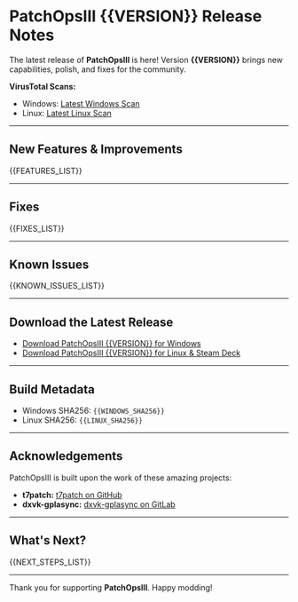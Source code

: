 # PatchOpsIII {{VERSION}} Release Notes

The latest release of **PatchOpsIII** is here! Version **{{VERSION}}** brings new capabilities, polish, and fixes for the community.

**VirusTotal Scans:**
- Windows: [Latest Windows Scan]({{WINDOWS_VT_URL}})
- Linux: [Latest Linux Scan]({{LINUX_VT_URL}})

---

## New Features & Improvements
{{FEATURES_LIST}}

---

## Fixes
{{FIXES_LIST}}

---

## Known Issues
{{KNOWN_ISSUES_LIST}}

---

## Download the Latest Release
- [Download PatchOpsIII {{VERSION}} for Windows]({{WINDOWS_DOWNLOAD_URL}})
- [Download PatchOpsIII {{VERSION}} for Linux & Steam Deck]({{LINUX_DOWNLOAD_URL}})

---

## Build Metadata
- Windows SHA256: `{{WINDOWS_SHA256}}`
- Linux SHA256: `{{LINUX_SHA256}}`

---

## Acknowledgements
PatchOpsIII is built upon the work of these amazing projects:
- **t7patch:** [t7patch on GitHub](https://github.com/shiversoftdev/t7patch)
- **dxvk-gplasync:** [dxvk-gplasync on GitLab](https://gitlab.com/Ph42oN/dxvk-gplasync)

---

## What's Next?
{{NEXT_STEPS_LIST}}

---

Thank you for supporting **PatchOpsIII**. Happy modding!

